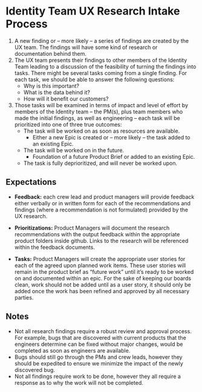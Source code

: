 # Identity Team UX Research Intake Process

1. A new finding or – more likely –  a series of findings are created by the UX team. The findings will have some kind of research or documentation behind them.  
2. The UX team presents their findings to other members of the Identity Team  leading to a discussion of the feasibility of turning the findings into tasks.  There might be several tasks coming from a single finding. For each task, we should be able to answer the following questions:
   - Why is this important?	
   - What is the data behind it?
   - How will it benefit our customers?
3. Those tasks will be examined in terms of impact and level of effort by members of the Identity team – the PM(s), plus team members who made the initial findings, as well as engineering – each task will be prioritized into one of three true outcomes:
   - The task will be worked on as soon as resources are available.  
     - Either a new Epic is created or – more likely – the task added to an existing Epic.
   - The task will be worked on in the future.
     - Foundation of a future Product Brief or added to an existing Epic.
   - The task is fully deprioritized, and will never be worked upon.
  
## Expectations
- **Feedback:** each crew lead and product managers will provide feedback either verbally or in written form for each of the recommendations and findings (where a recommendation is not formulated) provided by the UX research.

- **Prioritizations:** Product Managers will document the research recommendations with the output feedback within the appropriate product folders inside github. Links to the research will be referenced within the feedback documents.

- **Tasks:** Product Managers will create the appropriate user stories for each of the agreed upon planned work items. These user stories will remain in the product brief as “future work” until it’s ready to be worked on and documented within an epic. For the sake of keeping our boards clean, work should not be added until as a user story, it should only be added once the work has been refined and approved by all necessary parties.

## Notes
- Not all research findings require a robust review and approval process. For example, bugs that are discovered with current products that the engineers determine can be fixed without major changes, would be completed as soon as engineers are available. 
- Bugs should still go through the PMs and crew leads, however they should be expedited to ensure we minimize the impact of the newly discovered bug.
- Not all findings require work to be done, however they all require a response as to why the work will not be completed.



